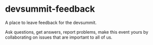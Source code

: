 # devsummit-feedback
A place to leave feedback for the devsummit.

Ask questions, get answers, report problems, make this event yours by collaborating on issues that are important to all of us.
